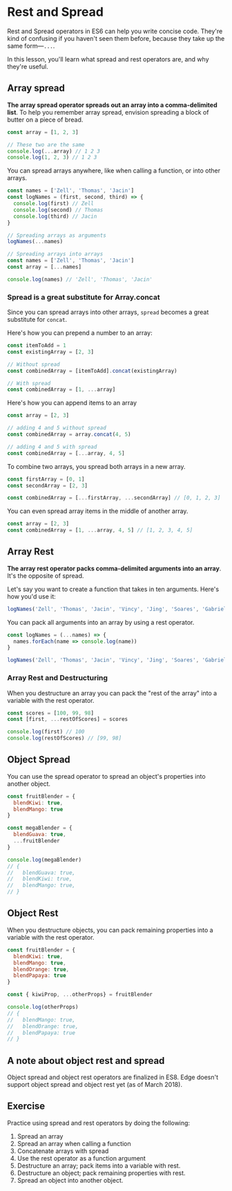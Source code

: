 # Rest and Spread

Rest and Spread operators in ES6 can help you write concise code. They're kind of confusing if you haven't seen them before, because they take up the same form—`...`.

In this lesson, you'll learn what spread and rest operators are, and why they're useful.

## Array spread

**The array spread operator spreads out an array into a comma-delimited list**. To help you remember array spread, envision spreading a block of butter on a piece of bread.

```js
const array = [1, 2, 3]

// These two are the same
console.log(...array) // 1 2 3
console.log(1, 2, 3) // 1 2 3
```

You can spread arrays anywhere, like when calling a function, or into other arrays.

```js
const names = ['Zell', 'Thomas', 'Jacin']
const logNames = (first, second, third) => {
  console.log(first) // Zell
  console.log(second) // Thomas
  console.log(third) // Jacin
}

// Spreading arrays as arguments
logNames(...names)
```

```js
// Spreading arrays into arrays
const names = ['Zell', 'Thomas', 'Jacin']
const array = [...names]

console.log(names) // 'Zell', 'Thomas', 'Jacin'
```

### Spread is a great substitute for Array.concat

Since you can spread arrays into other arrays, `spread` becomes a great substitute for `concat`.

Here's how you can prepend a number to an array:

```js
const itemToAdd = 1
const existingArray = [2, 3]

// Without spread
const combinedArray = [itemToAdd].concat(existingArray)

// With spread
const combinedArray = [1, ...array]
```

Here's how you can append items to an array

```js
const array = [2, 3]

// adding 4 and 5 without spread
const combinedArray = array.concat(4, 5)

// adding 4 and 5 with spread
const combinedArray = [...array, 4, 5]
```

To combine two arrays, you spread both arrays in a new array.

```js
const firstArray = [0, 1]
const secondArray = [2, 3]

const combinedArray = [...firstArray, ...secondArray] // [0, 1, 2, 3]
```

You can even spread array items in the middle of another array.

```js
const array = [2, 3]
const combinedArray = [1, ...array, 4, 5] // [1, 2, 3, 4, 5]
```

## Array Rest

**The array rest operator packs comma-delimited arguments into an array**. It's the opposite of spread.

Let's say you want to create a function that takes in ten arguments. Here's how you'd use it:

```js
logNames('Zell', 'Thomas', 'Jacin', 'Vincy', 'Jing', 'Soares', 'Gabrielle', 'Justin')
```

You can pack all arguments into an array by using a rest operator.

```js
const logNames = (...names) => {
  names.forEach(name => console.log(name))
}

logNames('Zell', 'Thomas', 'Jacin', 'Vincy', 'Jing', 'Soares', 'Gabrielle', 'Justin')
```

### Array Rest and Destructuring

When you destructure an array you can pack the "rest of the array" into a variable with the rest operator.

```js
const scores = [100, 99, 98]
const [first, ...restOfScores] = scores

console.log(first) // 100
console.log(restOfScores) // [99, 98]
```

## Object Spread

You can use the spread operator to spread an object's properties into another object.

```js
const fruitBlender = {
  blendKiwi: true,
  blendMango: true
}

const megaBlender = {
  blendGuava: true,
  ...fruitBlender
}

console.log(megaBlender)
// {
//   blendGuava: true,
//   blendKiwi: true,
//   blendMango: true,
// }
```

## Object Rest

When you destructure objects, you can pack remaining properties into a variable with the rest operator.

```js
const fruitBlender = {
  blendKiwi: true,
  blendMango: true,
  blendOrange: true,
  blendPapaya: true
}
```

```js
const { kiwiProp, ...otherProps} = fruitBlender

console.log(otherProps)
// {
//   blendMango: true,
//   blendOrange: true,
//   blendPapaya: true
// }
```

## A note about object rest and spread

Object spread and object rest operators are finalized in ES8. Edge doesn't support object spread and object rest yet (as of March 2018).

## Exercise

Practice using spread and rest operators by doing the following:

1. Spread an array
2. Spread an array when calling a function
3. Concatenate arrays with spread
4. Use the rest operator as a function argument
5. Destructure an array; pack items into a variable with  rest.
6. Destructure an object; pack remaining properties with rest.
7. Spread an object into another object.


